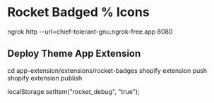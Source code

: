 # Rocket Badged % Icons

ngrok http --url=chief-tolerant-gnu.ngrok-free.app 8080


## Deploy Theme App Extension

cd app-extension/extensions/rocket-badges
shopify extension push
shopify extension publish


localStorage.setItem("rocket_debug", "true");
